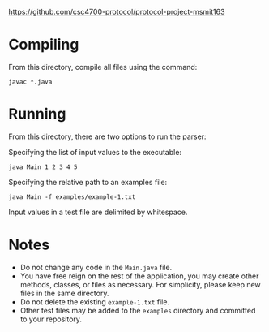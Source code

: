 https://github.com/csc4700-protocol/protocol-project-msmit163

# Compiling

From this directory, compile all files using the command:

```
javac *.java
```

# Running

From this directory, there are two options to run the parser:

Specifying the list of input values to the executable:

```
java Main 1 2 3 4 5
```

Specifying the relative path to an examples file:

```
java Main -f examples/example-1.txt
```

Input values in a test file are delimited by whitespace.

# Notes

* Do not change any code in the `Main.java` file.
* You have free reign on the rest of the application, you may create other methods, classes, or files as necessary. For simplicity, please keep new files in the same directory.
* Do not delete the existing `example-1.txt` file.
* Other test files may be added to the `examples` directory and committed to your repository.